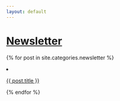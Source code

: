 ```yaml
---
layout: default
---
```


# [Newsletter](/newsletter)
{% for post in site.categories.newsletter %}
  <li><a href="{{ post.url }}">
    <p>{{ post.title }}</p>
  </a></li>
{% endfor %}